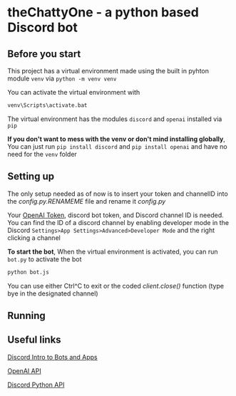 theChattyOne - a python based Discord bot
========================

Before you start
----------

This project has a virtual environment made using the built in pyhton module `venv` via `python -m venv venv`

You can activate the virtual environment with 

```bash
venv\Scripts\activate.bat
```

The virtual environment has the modules `discord` and `openai` installed via `pip`

**If you don't want to mess with the venv or don't mind installing globally**, You can just run `pip install discord` and `pip install openai` and have no need for the `venv` folder

Setting up
--------

The only setup needed as of now is to insert your token and channelID into the *config.py.RENAMEME* file and rename it *config.py*

Your [OpenAI Token](https://beta.openai.com/account/api-keys), discord bot token, and Discord channel ID is needed.
You can find the ID of a discord channel by enabling developer mode in the Discord `Settings>App Settings>Advanced>Developer Mode` and the right clicking a channel

**To start the bot**, When the virtual environment is activated, you can run `bot.py` to activate the bot

```python
python bot.js
```
You can use either Ctrl^C to exit or the coded *client.close()* function (type bye in the designated channel)

Running
--------


Useful links
-----------------

[Discord Intro to Bots and Apps](https://discord.com/developers/docs/intro#bots-and-apps)

[OpenAI API](https://beta.openai.com/docs/api-reference/introduction)

[Discord Python API](https://discordpy.readthedocs.io/en/stable/quickstart.html)

